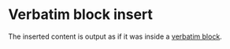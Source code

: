 # Verbatim block insert

The inserted content is output as if it was inside a [verbatim block](/output-formats/html/markup/blocks/enclosed/verbatim-block).

